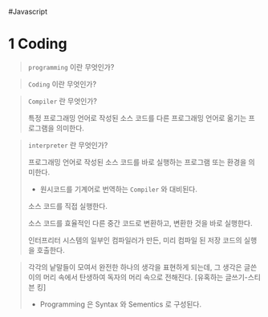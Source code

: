 #Javascript

# 1 Coding

> `programming` 이란 무엇인가?

> `Coding` 이란 무엇인가?

> `Compiler` 란 무엇인가?
>
> 특정 프로그래밍 언어로 작성된 소스 코드를 다른 프로그래밍 언어로 옮기는 프로그램을 의미한다.

> `interpreter` 란 무엇인가?
>
> 프로그래밍 언어로 작성된 소스 코드를 바로 실행하는 프로그램 또는 환경을 의미한다.
>
> - 원시코드를 기계어로 번역하는 `Compiler` 와 대비된다.
>
> 소스 코드를 직접 실행한다.
>
> 소스 코드를 효율적인 다른 중간 코드로 변환하고, 변환한 것을 바로 실행한다.
>
> 인터프리터 시스템의 일부인 컴파일러가 만든, 미리 컴파일 된 저장 코드의 실행을 호출한다.

> 각각의 낱말들이 모여서 완전한 하나의 생각을 표현하게 되는데, 그 생각은 글쓴이의 머리 속에서 탄생하여 독자의 머리 속으로 전해진다. [유혹하는 글쓰기-스티븐 킹]
>
> - Programming 은 Syntax 와 Sementics 로 구성된다.


